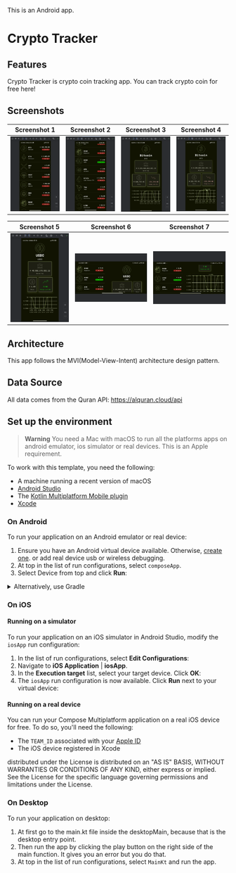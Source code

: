 This is an Android app.

# Crypto Tracker

## Features
Crypto Tracker is crypto coin tracking app. You can track crypto coin for free here!


## Screenshots
| Screenshot 1                   | Screenshot 2                   | Screenshot 3                   | Screenshot 4                   |
|--------------------------------|--------------------------------|--------------------------------|--------------------------------|
| ![Image1](readme_images/1.png) | ![Image2](readme_images/2.png) | ![Image3](readme_images/3.png) | ![Image4](readme_images/4.png) |

| Screenshot 5                   | Screenshot 6                   | Screenshot 7                   |
|--------------------------------|--------------------------------|--------------------------------|
| ![Image5](readme_images/5.png) | ![Image6](readme_images/6.png) | ![Image7](readme_images/7.png) |


## Architecture
This app follows the MVI(Model-View-Intent) architecture design pattern.


## Data Source
All data comes from the Quran API: https://alquran.cloud/api


## Set up the environment

> **Warning**
> You need a Mac with macOS to run all the platforms apps on android emulator, ios simulator or real devices.
> This is an Apple requirement.

To work with this template, you need the following:

* A machine running a recent version of macOS
* [Android Studio](https://developer.android.com/studio)
* The [Kotlin Multiplatform Mobile plugin](https://plugins.jetbrains.com/plugin/14936-kotlin-multiplatform-mobile)
* [Xcode](https://apps.apple.com/us/app/xcode/id497799835)

### On Android

To run your application on an Android emulator or real device:

1. Ensure you have an Android virtual device available. Otherwise, [create one](https://developer.android.com/studio/run/managing-avds#createavd). or add real device usb or wireless debugging.
2. At top in the list of run configurations, select `composeApp`.
3. Select Device from top and click **Run**:

<details>
  <summary>Alternatively, use Gradle</summary>

To install an Android application on a real Android device or an emulator, run `./gradlew installDebug` in the terminal.

</details>

### On iOS

#### Running on a simulator

To run your application on an iOS simulator in Android Studio, modify the `iosApp` run configuration:

1. In the list of run configurations, select **Edit Configurations**:
2. Navigate to **iOS Application** | **iosApp**.
3. In the **Execution target** list, select your target device. Click **OK**:
4. The `iosApp` run configuration is now available. Click **Run** next to your virtual device:


#### Running on a real device

You can run your Compose Multiplatform application on a real iOS device for free.
To do so, you'll need the following:

* The `TEAM_ID` associated with your [Apple ID](https://support.apple.com/en-us/HT204316)
* The iOS device registered in Xcode

distributed under the License is distributed on an "AS IS" BASIS,
WITHOUT WARRANTIES OR CONDITIONS OF ANY KIND, either express or implied.
See the License for the specific language governing permissions and
limitations under the License.

### On Desktop

To run your application on desktop:
1. At first go to the main.kt file inside the desktopMain, because that is the desktop entry point.
2. Then run the app by clicking the play button on the right side of the main function. It gives you an error but you do that.
3. At top in the list of run configurations, select `MainKt` and run the app.